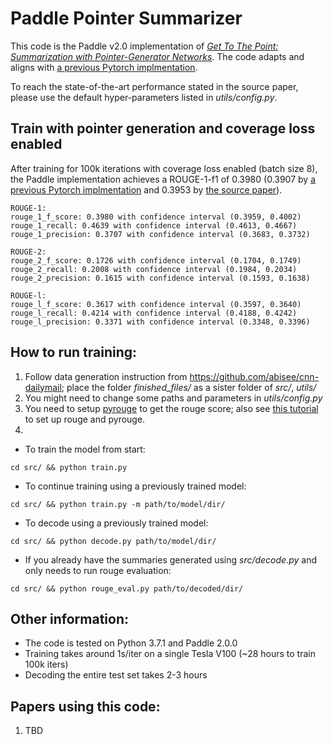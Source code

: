 # Paddle Pointer Summarizer

This code is the Paddle v2.0 implementation of *[Get To The Point: Summarization with Pointer-Generator Networks](https://arxiv.org/abs/1704.04368)*.
The code adapts and aligns with [a previous Pytorch implmentation](https://github.com/atulkum/pointer_summarizer).

To reach the state-of-the-art performance stated in the source paper, please use the default hyper-parameters listed in *utils/config.py*.  

## Train with pointer generation and coverage loss enabled
After training for 100k iterations with coverage loss enabled (batch size 8), the Paddle implementation achieves a ROUGE-1-f1 of 0.3980 (0.3907 by [a previous Pytorch implmentation](https://github.com/atulkum/pointer_summarizer) and 0.3953 by [the source paper](https://arxiv.org/abs/1704.04368)).

```
ROUGE-1:
rouge_1_f_score: 0.3980 with confidence interval (0.3959, 0.4002)
rouge_1_recall: 0.4639 with confidence interval (0.4613, 0.4667)
rouge_1_precision: 0.3707 with confidence interval (0.3683, 0.3732)

ROUGE-2:
rouge_2_f_score: 0.1726 with confidence interval (0.1704, 0.1749)
rouge_2_recall: 0.2008 with confidence interval (0.1984, 0.2034)
rouge_2_precision: 0.1615 with confidence interval (0.1593, 0.1638)

ROUGE-l:
rouge_l_f_score: 0.3617 with confidence interval (0.3597, 0.3640)
rouge_l_recall: 0.4214 with confidence interval (0.4188, 0.4242)
rouge_l_precision: 0.3371 with confidence interval (0.3348, 0.3396)

```


## How to run training:
1) Follow data generation instruction from https://github.com/abisee/cnn-dailymail; place the folder *finished_files/* as a sister folder of *src/*, *utils/*
2) You might need to change some paths and parameters in *utils/config.py*
3) You need to setup [pyrouge](https://github.com/andersjo/pyrouge) to get the rouge score; also see [this tutorial](https://poojithansl7.wordpress.com/2018/08/04/setting-up-rouge/) to set up rouge and pyrouge.
4)
* To train the model from start:
```
cd src/ && python train.py
```
* To continue training using a previously trained model:
```
cd src/ && python train.py -m path/to/model/dir/
```
* To decode using a previously trained model:
```
cd src/ && python decode.py path/to/model/dir/
```
* If you already have the summaries generated using *src/decode.py* and only needs to run rouge evaluation:
```
cd src/ && python rouge_eval.py path/to/decoded/dir/
```


## Other information:
* The code is tested on Python 3.7.1 and Paddle 2.0.0
* Training takes around 1s/iter on a single Tesla V100 (\~28 hours to train 100k iters)
* Decoding the entire test set takes 2-3 hours

## Papers using this code:
1) TBD
